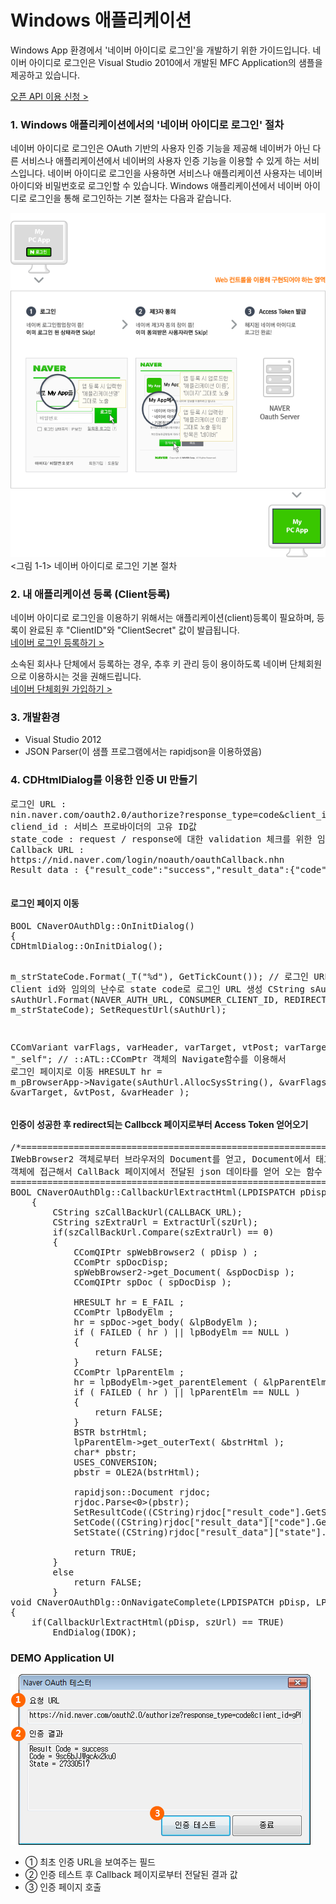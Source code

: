 # Windows 애플리케이션

<html lang="ko">
<head>
    <title>NAVER Developers - 네이버아이디로로그인 Windows 애플리케이션 개발가이드</title>
    <meta name="description" content="NAVER Developers - 네이버아이디로로그인 Windows 애플리케이션 개발가이드">
</head>
<body>
<div class="con">
    <div class="h_page_area">
        <div class="side_menu"></div>
    </div>
    <p class="p_desc">
        Windows App 환경에서 '네이버 아이디로 로그인'을 개발하기 위한 가이드입니다. 네이버 아이디로 로그인은 Visual Studio 2010에서 개발된 MFC Application의 샘플을 제공하고 있습니다.
    </p>
    <div class="buttons2">
        <a class="btn_b_hi3" href="/apps/#/register?api=nvlogin">오픈 API 이용 신청 &gt;</a>
    </div>
    <h3 class="h_sub">1. Windows 애플리케이션에서의 '네이버 아이디로 로그인' 절차</h3>
    <p class="p_desc">네이버 아이디로 로그인은 OAuth 기반의 사용자 인증 기능을 제공해 네이버가 아닌 다른 서비스나 애플리케이션에서 네이버의 사용자 인증 기능을 이용할 수 있게 하는 서비스입니다. 네이버 아이디로 로그인을 사용하면 서비스나 애플리케이션 사용자는 네이버 아이디와 비밀번호로 로그인할 수 있습니다. Windows 애플리케이션에서 네이버 아이디로 로그인을 통해 로그인하는 기본 절차는 다음과 같습니다.</p>
    <div class="img_area_w">
        <div class="img_area"><img alt="" src="./images/img_naverid_windows01.png"><span>&lt;그림 1-1&gt; 네이버 아이디로 로그인 기본 절차</span></div>
    </div>
    <h3 class="h_sub">2. 내 애플리케이션 등록 (Client등록)</h3>
    <p class="p_desc">
        네이버 아이디로 로그인을 이용하기 위해서는 애플리케이션(client)등록이 필요하며, 등록이 완료된 후 "ClientID"와 "ClientSecret" 값이 발급됩니다.</br>
        <a class="color_p2 underline" href="/apps/#/register?api=nvlogin">네이버 로그인 등록하기 &gt;</a>
    </p>
    <p class="p_desc">
        소속된 회사나 단체에서 등록하는 경우, 추후 키 관리 등이 용이하도록 네이버 단체회원으로 이용하시는 것을 권해드립니다.</br>
        <a class="color_p2 underline" href="https://nid.naver.com/group/commonAction.nhn?m=viewTerms" target="_blank">네이버 단체회원 가입하기 &gt;</a>
    </p>
    <h3 class="h_sub">3. 개발환경</h3>
    <ul class="list_type1">
        <li>Visual Studio 2012</li>
        <li>JSON Parser(이 샘플 프로그램에서는 rapidjson을 이용하였음)</li>
    </ul>
    <h3 class="h_sub">4. CDHtmlDialog를 이용한 인증 UI 만들기</h3>
    <div class="code_area">
    <pre class="prettyprint">로그인 URL :
nin.naver.com/oauth2.0/authorize?response_type=code&client_id={“client_id”}&redirect_uri=http%3A%2F%2Fstatic.nid.naver.com%2Foauth%2FnaverOAuthExp.nhn&state={“state_code”}
cliend_id : 서비스 프로바이더의 고유 ID값
state_code : request / response에 대한 validation 체크를 위한 임의 발생 난수 또는 문자열
Callback URL :
https://nid.naver.com/login/noauth/oauthCallback.nhn
Result data : {"result_code":"success","result_data":{"code":"wWUJbbs1apDexAr3","state":"WC4pksjY"}}
    </pre>
    </div>
    <h4 class="h_subsub">로그인 페이지 이동</h4>
    <div class="code_area">
    <pre class="prettyprint">BOOL CNaverOAuthDlg::OnInitDialog()
{
CDHtmlDialog::OnInitDialog();

m_strStateCode.Format(_T("%d"), GetTickCount());
// 로그인 URL에 Client id와 임의의 난수로 state code로 로그인 URL 생성
CString sAuthUrl;
sAuthUrl.Format(NAVER_AUTH_URL, CONSUMER_CLIENT_ID, REDIRECT_URL, m_strStateCode);
SetRequestUrl(sAuthUrl);

CComVariant varFlags, varHeader, varTarget, vtPost;
varTarget = "_self";
// ::ATL::CComPtr<IWebBrowser2> 객체의 Navigate함수를 이용해서 로그인 페이지로 이동
	HRESULT hr = m_pBrowserApp->Navigate(sAuthUrl.AllocSysString(), &varFlags, &varTarget, &vtPost, &varHeader );</pre>
    </div>
    <h4 class="h_subsub">인증이 성공한 후 redirect되는 Callbcck 페이지로부터 Access Token 얻어오기</h4>
    <div class="code_area">
<pre class="prettyprint">/*=============================================================================
IWebBrowser2 객체로부터 브라우저의 Document를 얻고, Document에서 <BADY>태그에 대한
객체에 접근해서 CallBack 페이지에서 전달된 json 데이타를 얻어 오는 함수
===============================================================================*/
BOOL CNaverOAuthDlg::CallbackUrlExtractHtml(LPDISPATCH pDisp, LPCTSTR szUrl)
	{
		CString szCallBackUrl(CALLBACK_URL);
		CString szExtraUrl = ExtractUrl(szUrl);
		if(szCallBackUrl.Compare(szExtraUrl) == 0)
		{
			CComQIPtr<IWebBrowser2> spWebBrowser2 ( pDisp ) ;
			CComPtr<IDispatch> spDocDisp;
			spWebBrowser2->get_Document( &spDocDisp );
			CComQIPtr<IHTMLDocument2> spDoc ( spDocDisp );

			HRESULT hr = E_FAIL ;
			CComPtr<IHTMLElement> lpBodyElm ;
			hr = spDoc->get_body( &lpBodyElm );
			if ( FAILED ( hr ) || lpBodyElm == NULL )
			{
				return FALSE;
			}
			CComPtr<IHTMLElement> lpParentElm ;
			hr = lpBodyElm->get_parentElement ( &lpParentElm ) ;
			if ( FAILED ( hr ) || lpParentElm == NULL )
			{
				return FALSE;
			}
			BSTR bstrHtml;
			lpParentElm->get_outerText( &bstrHtml );
			char* pbstr;
			USES_CONVERSION;
			pbstr = OLE2A(bstrHtml);

			rapidjson::Document rjdoc;
			rjdoc.Parse<0>(pbstr);
			SetResultCode((CString)rjdoc["result_code"].GetString());
			SetCode((CString)rjdoc["result_data"]["code"].GetString());
			SetState((CString)rjdoc["result_data"]["state"].GetString());

			return TRUE;
		}
		else
			return FALSE;
		}
void CNaverOAuthDlg::OnNavigateComplete(LPDISPATCH pDisp, LPCTSTR szUrl)
{
	if(CallbackUrlExtractHtml(pDisp, szUrl) == TRUE)
		EndDialog(IDOK);
</pre>
</div>
    <h3 class="h_sub">DEMO Application UI</h3>
    <div class="img_area"><img alt="" src="./images/img_naverid_windows02.png"></div>
    <ul class="list_type5">
        <li>① 최초 인증 URL을 보여주는 필드</li>
        <li>② 인증 테스트 후 Callback 페이지로부터 전달된 결과 값</li>
        <li>③ 인증 페이지 호출</li>
    </ul>
    <br>
    <br>
    <br>
    <br>
</div>
</body>
</html>